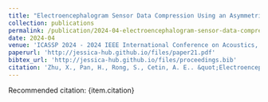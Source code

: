 ```yaml
---
title: "Electroencephalogram Sensor Data Compression Using an Asymmetrical Sparse Autoencoder with a Discrete Cosine Transform Layer"
collection: publications
permalink: /publication/2024-04-electroencephalogram-sensor-data-compression-using-an-asymmetrical-sparse-autoencoder-with-a-discrete-cosine-transform-layer
date: 2024-04
venue: 'ICASSP 2024 - 2024 IEEE International Conference on Acoustics, Speech and Signal Processing (ICASSP)'
paperurl: 'http://jessica-hub.github.io/files/paper21.pdf'
bibtex_url: 'http://jessica-hub.github.io/files/proceedings.bib'
citation: 'Zhu, X., Pan, H., Rong, S., Cetin, A. E.. &quot;Electroencephalogram Sensor Data Compression Using an Asymmetrical Sparse Autoencoder with a Discrete Cosine Transform Layer.&quot; <i>ICASSP 2024 - 2024 IEEE International Conference on Acoustics, Speech and Signal Processing (ICASSP)</i>, pp. 2160–2164, 2024.'
---
```


Recommended citation: {item.citation}
